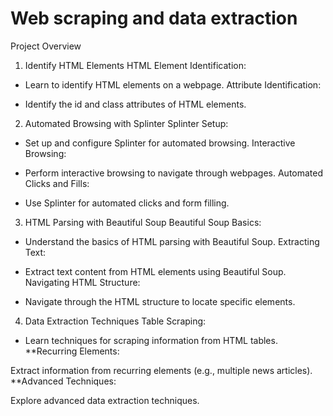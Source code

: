 # Web scraping and data extraction

Project Overview
1. Identify HTML Elements
HTML Element Identification:

* Learn to identify HTML elements on a webpage.
Attribute Identification:

* Identify the id and class attributes of HTML elements.

2. Automated Browsing with Splinter
Splinter Setup:

* Set up and configure Splinter for automated browsing.
Interactive Browsing:

* Perform interactive browsing to navigate through webpages.
Automated Clicks and Fills:

* Use Splinter for automated clicks and form filling.

3. HTML Parsing with Beautiful Soup
Beautiful Soup Basics:

* Understand the basics of HTML parsing with Beautiful Soup.
Extracting Text:

* Extract text content from HTML elements using Beautiful Soup.
Navigating HTML Structure:

* Navigate through the HTML structure to locate specific elements.

4. Data Extraction Techniques
Table Scraping:

* Learn techniques for scraping information from HTML tables.
**Recurring Elements:

Extract information from recurring elements (e.g., multiple news articles).
**Advanced Techniques:

Explore advanced data extraction techniques.
